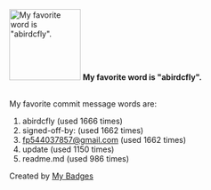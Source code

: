 <img src="https://my-badges.github.io/my-badges/favorite-word.png" alt="My favorite word is &quot;abirdcfly&quot;." title="My favorite word is &quot;abirdcfly&quot;." width="128">
<strong>My favorite word is &quot;abirdcfly&quot;.</strong>
<br><br>

My favorite commit message words are:

1. abirdcfly (used 1666 times)
2. signed-off-by: (used 1662 times)
3. <fp544037857@gmail.com> (used 1662 times)
4. update (used 1150 times)
5. readme.md (used 986 times)


Created by <a href="https://github.com/my-badges/my-badges">My Badges</a>